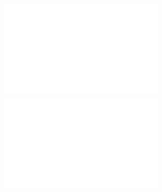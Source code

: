 ![](https://raw.githubusercontent.com/Alsa2/github-stats/master/generated/overview.svg#gh-dark-mode-only)

![](https://raw.githubusercontent.com/Alsa2/github-stats/master/generated/languages.svg#gh-dark-mode-only)

<!--
**Alsa2/Alsa2** is a ✨ _special_ ✨ repository because its `README.md` (this file) appears on your GitHub profile.

Here are some ideas to get you started:

- 🔭 I’m currently working on ...
- 🌱 I’m currently learning ...
- 👯 I’m looking to collaborate on ...
- 🤔 I’m looking for help with ...
- 💬 Ask me about ...
- 📫 How to reach me: ...
- 😄 Pronouns: ...
- ⚡ Fun fact: ...
-->
